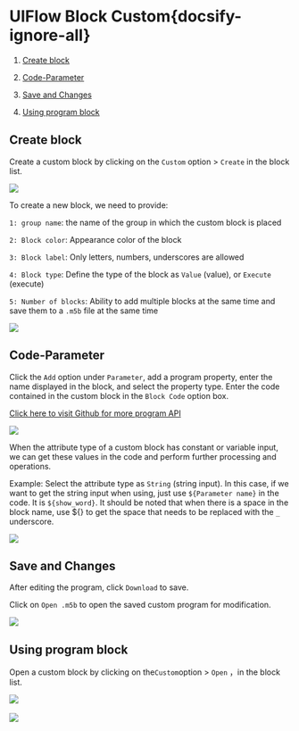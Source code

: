 # UIFlow Block Custom{docsify-ignore-all}


1. [Create block](#Create-block)

2. [Code-Parameter](#Code-Parameter)

3. [Save and Changes](#Save-and-Changes)

4. [Using program block](#Using-program-block)


## Create block


Create a custom block by clicking on the `Custom` option > `Create` in the block list.

<img src="assets/img/related_documents/blockly_custom/custom_01.jpg">

To create a new block, we need to provide:

`1: group name`: the name of the group in which the custom block is placed

`2: Block color`: Appearance color of the block

`3: Block label`: Only letters, numbers, underscores are allowed

`4: Block type`: Define the type of the block as `Value` (value), or `Execute` (execute)

`5: Number of blocks`: Ability to add multiple blocks at the same time and save them to a `.m5b` file at the same time

<img src="assets/img/related_documents/blockly_custom/custom_02.jpg">



## Code-Parameter


Click the `Add` option under `Parameter`, add a program property, enter the name displayed in the block, and select the property type. Enter the code contained in the custom block in the `Block Code` option box.

[Click here to visit Github for more program API](https://github.com/m5stack/UIFlow-Code/wiki)

<img src="assets/img/related_documents/blockly_custom/custom_03.jpg">

When the attribute type of a custom block has constant or variable input, we can get these values in the code and perform further processing and operations.

Example: Select the attribute type as `String` (string input). In this case, if we want to get the string input when using, just use `${Parameter name}` in the code. It is `${show_word}`. It should be noted that when there is a space in the block name, use ${} to get the space that needs to be replaced with the `_` underscore.

<img src="assets/img/related_documents/blockly_custom/custom_04.jpg">

## Save and Changes

After editing the program, click `Download` to save.

Click on `Open .m5b` to open the saved custom program for modification.

<img src="assets/img/related_documents/blockly_custom/custom_05.jpg">


## Using program block

Open a custom block by clicking on the`Custom`option > `Open` ，in the block list.

<img src="assets/img/related_documents/blockly_custom/custom_06.jpg">
<br></br>
<img src="assets/img/related_documents/blockly_custom/custom_07.jpg">